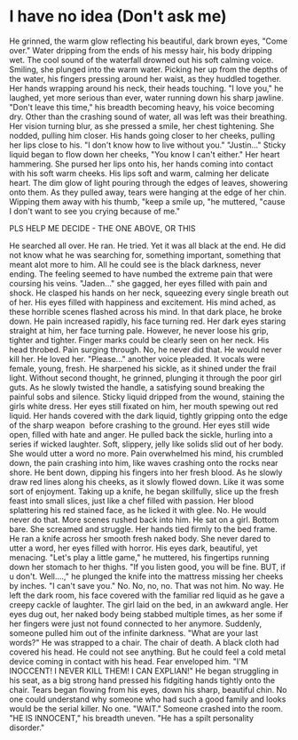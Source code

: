 # I have no idea (Don't ask me)
He grinned, the warm glow reflecting his beautiful, dark brown eyes, "Come over." 
Water dripping from the ends of his messy hair, his body dripping wet. The cool sound of the waterfall drowned out his soft calming voice. 
Smiling, she plunged into the warm water. Picking her up from the depths of the water, his fingers pressing around her waist, as they huddled together. Her hands wrapping around his neck, their heads touching. 
"I love you," he laughed, yet more serious than ever, water running down his sharp jawline. 
"Don't leave this time," his breadth becoming heavy, his voice becoming dry. Other than the crashing sound of water, all was left was their breathing. Her vision turning blur, as she pressed a smile, her chest tightening. She nodded, pulling him closer. 
His hands going closer to her cheeks, pulling her lips close to his. "I don't know how to live without you." 
"Justin..." Sticky liquid began to flow down her cheeks, "You know I can't either." Her heart hammering. She pursed her lips onto his, her hands coming into contact with his soft warm cheeks. 
His lips soft and warm, calming her delicate heart. The dim glow of light pouring through the edges of leaves, showering onto them. As they pulled away, tears were hanging at the edge of her chin. Wipping them away with his thumb, "keep a smile up, "he muttered, "cause I don't want to see you crying because of me."


PLS HELP ME DECIDE - THE ONE ABOVE, OR THIS

He searched all over. 
He ran. He tried. 
Yet it was all black at the end. 
He did not know what he was searching for, something important, something that meant alot more to him. 
All he could see is the black darkness, never ending. 
The feeling seemed to have numbed the extreme pain that were coursing his veins. 
"Jaden..." she gagged, her eyes filled with pain and shock. He clasped his hands on her neck, squeezing every single breath out of her. His eyes filled with happiness and excitement. 
His mind ached, as these horrible scenes flashed across his mind. In that dark place, he broke down. He pain increased rapidly, his face turning red. 
Her dark eyes staring straight at him, her face turning pale. However, he never loose his grip, tighter and tighter. Finger marks could be clearly seen on her neck. 
His head throbed. Pain surging through. 
No, he never did that. 
He would never kill her. 
He loved her. 
"Please..." another voice pleaded. It vocals were female, young, fresh. He sharpened his sickle, as it shined under the frail light. Without second thought, he grinned, plunging it through the poor girl guts. As he slowly twisted the handle, a satisfying sound breaking the painful sobs and silence. Sticky liquid dripped from the wound, staining the girls white dress. Her eyes still fixated on him, her mouth spewing out red liquid. Her hands covered with the dark liquid, tightly gripping onto the edge of the sharp weapon  before crashing to the ground. 
Her eyes still wide open, filled with hate and anger. 
He pulled back the sickle, hurling into a series if wicked laughter. Soft, slippery, jelly like solids slid out of her body. She would utter a word no more. Pain overwhelmed his mind, his crumbled down, the pain crashing into him, like waves crashing onto the rocks near shore. He bent down, dipping his fingers into her fresh blood. As he slowly draw red lines along his cheeks, as it slowly flowed down. 
Like it was some sort of enjoyment.
Taking up a knife, he began skillfully, slice up the fresh feast into small slices, just like a chef filled with passion. Her blood splattering his red stained face, as he licked it with glee. 
No. 
He would never do that. 
More scenes rushed back into him. 
He sat on a girl. Bottom bare. She screamed and struggle. Her hands tied firmly to the bed frame. He ran a knife across her smooth fresh naked body. She never dared to utter a word, her eyes filled with horror. His eyes dark, beautiful, yet menacing. 
"Let's play a little game," he muttered, his fingertips running down her stomach to her thighs. "If you listen good, you will be fine. BUT, if u don't. Well....," he plunged the knife into the mattress missing her cheeks by inches. "I can't save you."
No. No, no, no. 
That was not him. 
No way. 
He left the dark room, his face covered with the familiar red liquid as he gave a creepy cackle of laughter. 
The girl laid on the bed, in an awkward angle. Her eyes dug out, her naked body being stabbed multiple times, as her some if her fingers were just not found connected to her anymore. 
Suddenly, someone pulled him out of the infinite darkness. 
"What are your last words?" 
He was strapped to a chair. The chair of death. 
A black cloth had covered his head. 
He could not see anything. 
But he could feel a cold metal device coming in contact with his head. Fear enveloped him. 
"I'M INOCCENT! I NEVER KILL THEM! I CAN EXPLIAN!" 
He began struggling in his seat, as a big strong hand pressed his fidgiting hands tightly onto the chair. Tears began flowing from his eyes, down his sharp, beautiful chin. 
No one could understand why someone who had such a good family and looks would be the serial killer. 
No one. 
"WAIT." 
Someone crashed into the room. 
"HE IS INNOCENT," his breadth uneven. "He has a spilt personality disorder."
